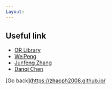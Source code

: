 ```yaml
---
Layout:
---
```

## Useful link

* [OR Library](http://people.brunel.ac.uk/~mastjjb/jeb/info.html)
* [WeiPeng](https://web.seas.gwu.edu/pwei/)
* [Junfeng Zhang](https://scholar.google.com/citations?user=X4LEHIMAAAAJ&hl=en) 
* [Danqi Chen](https://www.cs.princeton.edu/~danqic//)

[Go back](https://zhaoph2008.github.io/